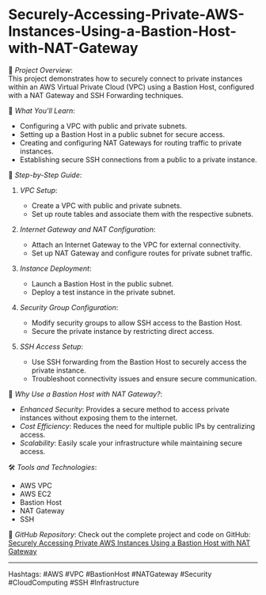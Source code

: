 # Securely-Accessing-Private-AWS-Instances-Using-a-Bastion-Host-with-NAT-Gateway

🚀 *Project Overview*:  
This project demonstrates how to securely connect to private instances within an AWS Virtual Private Cloud (VPC) using a Bastion Host, configured with a NAT Gateway and SSH Forwarding techniques.

🔧 *What You'll Learn*:
- Configuring a VPC with public and private subnets.
- Setting up a Bastion Host in a public subnet for secure access.
- Creating and configuring NAT Gateways for routing traffic to private instances.
- Establishing secure SSH connections from a public to a private instance.

📖 *Step-by-Step Guide*:
1. *VPC Setup*:
   - Create a VPC with public and private subnets.
   - Set up route tables and associate them with the respective subnets.

2. *Internet Gateway and NAT Configuration*:
   - Attach an Internet Gateway to the VPC for external connectivity.
   - Set up NAT Gateway and configure routes for private subnet traffic.

3. *Instance Deployment*:
   - Launch a Bastion Host in the public subnet.
   - Deploy a test instance in the private subnet.

4. *Security Group Configuration*:
   - Modify security groups to allow SSH access to the Bastion Host.
   - Secure the private instance by restricting direct access.

5. *SSH Access Setup*:
   - Use SSH forwarding from the Bastion Host to securely access the private instance.
   - Troubleshoot connectivity issues and ensure secure communication.

🔗 *Why Use a Bastion Host with NAT Gateway?*:
- *Enhanced Security*: Provides a secure method to access private instances without exposing them to the internet.
- *Cost Efficiency*: Reduces the need for multiple public IPs by centralizing access.
- *Scalability*: Easily scale your infrastructure while maintaining secure access.

🛠 *Tools and Technologies*:
- AWS VPC
- AWS EC2
- Bastion Host
- NAT Gateway
- SSH

📂 *GitHub Repository*:
Check out the complete project and code on GitHub: [Securely Accessing Private AWS Instances Using a Bastion Host with NAT Gateway](https://github.com/hossamfarhoud/Securely-Accessing-Private-AWS-Instances-Using-a-Bastion-Host-with-NAT-Gateway#securely-accessing-private-aws-instances-using-a-bastion-host-with-nat-gateway)

---

Hashtags: #AWS #VPC #BastionHost #NATGateway #Security #CloudComputing #SSH #Infrastructure

